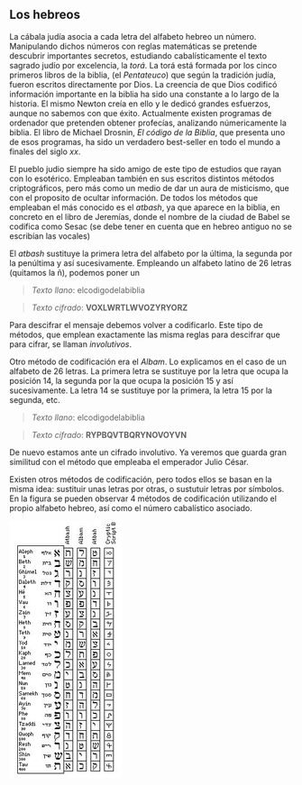 
## Los hebreos

La cábala judía asocia a cada letra del alfabeto hebreo un número. Manipulando dichos números con reglas matemáticas se pretende descubrir importantes secretos, estudiando cabalísticamente el texto sagrado judío por excelencia, la *torá*.  La torá está formada por los cinco primeros libros de la biblia, (el *Pentateuco*) que según la tradición judía, fueron escritos directamente por Dios.  La creencia de que Dios codificó información importante en la biblia ha sido una constante a lo largo de la historia.  El mismo Newton creía en ello y le dedicó grandes esfuerzos, aunque no sabemos con que éxito.  Actualmente existen programas de ordenador que pretenden obtener profecías, analizando númericamente la biblia. El libro de Michael Drosnin, *El código de la Biblia*, que presenta uno de esos programas, ha sido un verdadero best-seller en todo el mundo a finales del siglo *xx*.



El pueblo judio siempre ha sido amigo de este tipo de estudios que rayan con lo esotérico.  Empleaban también en sus escritos distintos  métodos criptográficos, pero más como un medio de dar un aura de misticismo, que con el proposito de ocultar información.  De todos los métodos que empleaban el más conocido es el *atbash*, ya que aparece en la biblia, en concreto en el libro de Jeremías, donde el nombre de la ciudad de Babel se codifica como Sesac (se debe tener en cuenta que en hebreo antiguo no se escribían las vocales)

El *atbash* sustituye la primera letra del alfabeto por la última, la segunda por la penúltima y así sucesivamente.  Empleando un alfabeto latino de 26 letras (quitamos la ñ), podemos poner un

> *Texto llano*: elcodigodelabiblia

> *Texto cifrado*: **VOXLWRTLWVOZYRYORZ**


Para descifrar el mensaje debemos volver a codificarlo.  Este tipo de métodos, que emplean exactamente las misma reglas para descifrar que para cifrar, se llaman *involutivos*.

Otro método de codificación era el *Albam*.  Lo explicamos en el caso de un alfabeto de 26 letras.  La primera letra se sustituye por la letra que ocupa la posición 14, la segunda por la que ocupa la posición 15 y así sucesivamente. La letra 14 se sustituye por la primera, la letra 15 por la segunda, etc.

> *Texto llano*: elcodigodelabiblia

> *Texto cifrado*: **RYPBQVTBQRYNOVOYVN**


De nuevo estamos ante un cifrado involutivo. Ya veremos que guarda gran similitud con el método que empleaba el emperador Julio César.


Existen otros métodos de codificación, pero todos ellos se basan en la misma idea: sustituir unas letras por otras, o sustutuir letras por símbolos.  En la figura  se pueden observar 4 métodos de codificación utilizando el propio alfabeto hebreo, así como el número cabalístico asociado.


![](imagenes/hebreo.jpg)

